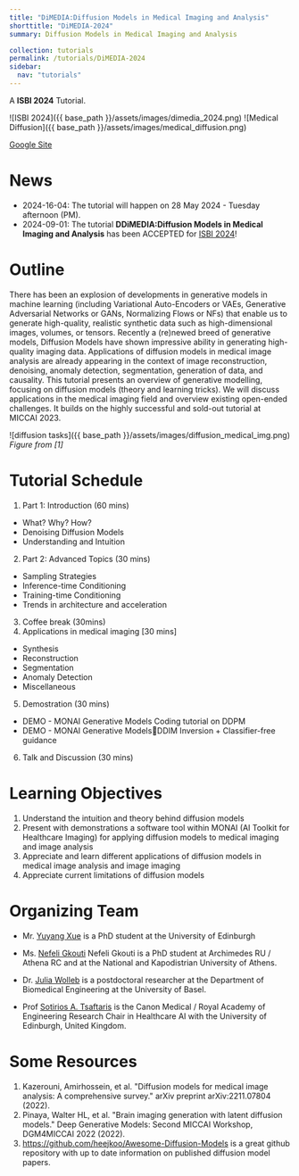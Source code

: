 ```yaml
---
title: "DiMEDIA:Diffusion Models in Medical Imaging and Analysis"
shorttitle: "DiMEDIA-2024"
summary: Diffusion Models in Medical Imaging and Analysis

collection: tutorials
permalink: /tutorials/DiMEDIA-2024
sidebar:
  nav: "tutorials"
---
```



A **ISBI 2024** Tutorial.

![ISBI 2024]({{ base_path }}/assets/images/dimedia_2024.png)
![Medical Diffusion]({{ base_path }}/assets/images/medical_diffusion.png)

[Google Site](https://sites.google.com/view/isbi-2024-dimedia)

# News 
- 2024-16-04: The tutorial will happen on 28 May 2024 - Tuesday afternoon (PM).
- 2024-09-01: The tutorial **DDiMEDIA:Diffusion Models in Medical Imaging and Analysis** has been ACCEPTED for [ISBI 2024](https://biomedicalimaging.org/2024/tutorials-final/)!

# Outline

There has been an explosion of developments in generative models in machine learning (including Variational Auto-Encoders or VAEs, Generative Adversarial Networks or GANs, Normalizing Flows or NFs) that enable us to generate high-quality, realistic synthetic data such as high-dimensional images, volumes, or tensors. Recently a (re)newed breed of generative models, Diffusion Models have shown impressive ability in generating high-quality imaging data. Applications of diffusion models in medical image analysis are already appearing in the context of image reconstruction, denoising, anomaly detection, segmentation, generation of data, and causality. This tutorial presents an overview of generative modelling, focusing on diffusion models (theory and learning tricks). We will discuss applications in the medical imaging field and overview existing open-ended challenges. It builds on the highly successful and sold-out tutorial at MICCAI 2023.
 
![diffusion tasks]({{ base_path }}/assets/images/diffusion_medical_img.png)
*Figure from [1]*

# Tutorial Schedule

1. Part 1: Introduction (60 mins)
  - What? Why? How?
  - Denoising Diffusion Models
  - Understanding and Intuition
2. Part 2: Advanced Topics (30 mins)
  - Sampling Strategies
  - Inference-time Conditioning
  - Training-time Conditioning
  - Trends in architecture and acceleration
3. Coffee break (30mins)
4. Applications in medical imaging [30 mins]
  - Synthesis
  - Reconstruction
  - Segmentation
  - Anomaly Detection
  - Miscellaneous
5. Demostration (30 mins)
  - DEMO - MONAI Generative Models Coding tutorial on DDPM
  - DEMO - MONAI Generative ModelsDDIM Inversion + Classifier-free guidance
6. Talk and Discussion (30 mins)

# Learning Objectives

1. Understand the intuition and theory behind diffusion models
2. Present with demonstrations a software tool within MONAI (AI Toolkit for Healthcare Imaging) for applying diffusion models to medical imaging and image analysis
3. Appreciate and learn different applications of diffusion models in medical image analysis and image imaging
4. Appreciate current limitations of diffusion models

# Organizing Team

- Mr. [Yuyang Xue](https://vios.science/team/yuyang) is a PhD student at the University of Edinburgh

- Ms. [Nefeli Gkouti](https://vios.science/team/nefeli) Nefeli Gkouti is a PhD student at Archimedes RU / Athena RC and at the National and Kapodistrian University of Athens.

- Dr. [Julia Wolleb](https://dbe.unibas.ch/en/persons/julia-wolleb/) is a postdoctoral researcher at the Department of Biomedical Engineering at the University of Basel.

- Prof [Sotirios A. Tsaftaris](https://vios.science/team/tsaftaris) is the Canon Medical / Royal Academy of Engineering Research Chair in Healthcare AI with the University of Edinburgh, United Kingdom.

# Some Resources

1. Kazerouni, Amirhossein, et al. "Diffusion models for medical image analysis: A comprehensive survey." arXiv preprint arXiv:2211.07804 (2022).
2. Pinaya, Walter HL, et al. "Brain imaging generation with latent diffusion models." Deep Generative Models: Second MICCAI Workshop, DGM4MICCAI 2022 (2022).
3. https://github.com/heejkoo/Awesome-Diffusion-Models is a great github repository with up to date information on published diffusion model papers.


<!---
# Accompanying Material {#material}

 Sotos recently gave a [keynote at MICAD 2022](https://www.micad.org/pages/keynote.html) on Diffusion Models in Medical Imaging and Analysis. Hype or Hope?

| [![YouTube]({{ base_path }}/assets/images/youtube_logo.png)](https://www.youtube.com/watch?v=WA7hn9cyRdo) | [![ppt_logo]({{ base_path }}/assets/images/ppt_logo.png)]({{ base_path }}/assets/pdfs/20221101_Sotos_Micad_diffusionHope.pdf)

- The video is available on the MICAD YouTube channel, find it [here](https://www.youtube.com/watch?v=WA7hn9cyRdo);
- The tutorial's slide deck in pdf is also available [here]({{ base_path }}/assets/pdfs/20221101_Sotos_Micad_diffusionHope.pdf).
-->
